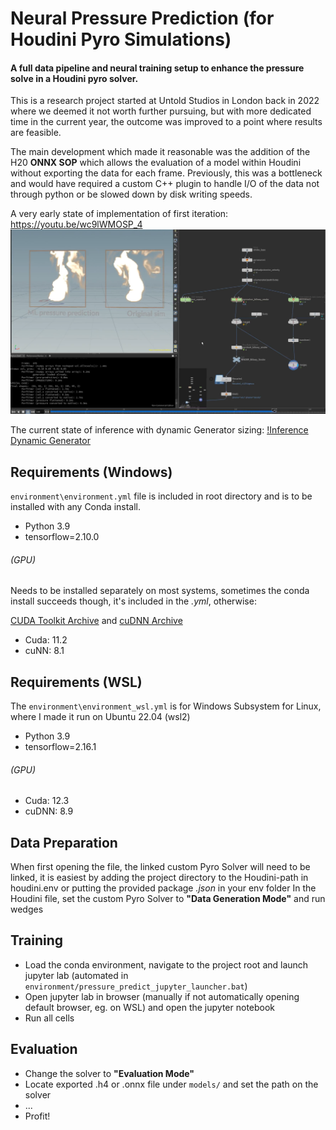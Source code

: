 # Neural Pressure Prediction (for Houdini Pyro Simulations)
#### A full data pipeline and neural training setup to enhance the pressure solve in a Houdini pyro solver.

This is a research project started at Untold Studios in London back in 2022 where we deemed it not worth further pursuing, but with more dedicated time in the current year, the outcome was improved to a point where results are feasible. 

The main development which made it reasonable was the addition of the H20 **ONNX SOP** which allows the evaluation of a model within Houdini without exporting the data for each frame. Previously, this was a bottleneck and would have required a custom C++ plugin to handle I/O of the data not through python or be slowed down by disk writing speeds.

A very early state of implementation of first iteration: https://youtu.be/wc9lWMOSP_4
[![Pressure Solve Comparison Proof Of Concept](./media/output_comparison.png)](https://youtu.be/wc9lWMOSP_4)

The current state of inference with dynamic Generator sizing:
[!Inference Dynamic Generator](./media/inference_dynamic.png)


## Requirements (Windows)
`environment\environment.yml` file is included in root directory and is to be installed with any Conda install.
- Python 3.9
- tensorflow=2.10.0

###### (GPU)
Needs to be installed separately on most systems, sometimes the conda install succeeds though, it's included in the *.yml*, otherwise: 

[CUDA Toolkit Archive](https://developer.nvidia.com/cuda-toolkit-archive) and [cuDNN Archive](https://developer.nvidia.com/rdp/cudnn-archive)
- Cuda: 11.2
- cuNN: 8.1

## Requirements (WSL)
The `environment\environment_wsl.yml` is for Windows Subsystem for Linux, where I made it run on Ubuntu 22.04 (wsl2)
- Python 3.9
- tensorflow=2.16.1

###### (GPU)
- Cuda: 12.3
- cuDNN: 8.9


## Data Preparation
When first opening the file, the linked custom Pyro Solver will need to be linked, it is easiest by adding the project directory to the Houdini-path in houdini.env or putting the provided package *.json* in your env folder
In the Houdini file, set the custom Pyro Solver to **"Data Generation Mode"** and run wedges

## Training
* Load the conda environment, navigate to the project root and launch jupyter lab (automated in `environment/pressure_predict_jupyter_launcher.bat`)
* Open jupyter lab in browser (manually if not automatically opening default browser, eg. on WSL) and open the jupyter notebook
* Run all cells

## Evaluation
* Change the solver to **"Evaluation Mode"**
* Locate exported .h4 or .onnx file under `models/` and set the path on the solver
* ...
* Profit!
